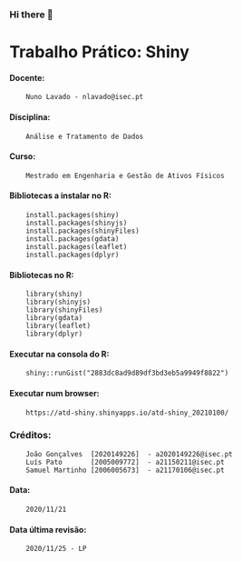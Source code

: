 ### Hi there 👋

<!--
**ATD-Shiny/ATD-Shiny** is a ✨ _special_ ✨ repository because its `README.md` (this file) appears on your GitHub profile.

Here are some ideas to get you started:

- 🔭 I’m currently working on ...
- 🌱 I’m currently learning ...
- 👯 I’m looking to collaborate on ...
- 🤔 I’m looking for help with ...
- 💬 Ask me about ...
- 📫 How to reach me: ...
- 😄 Pronouns: ...
- ⚡ Fun fact: ...
-->
# Trabalho Prático: Shiny
#### Docente:
		Nuno Lavado - nlavado@isec.pt
#### Disciplina: 
		Análise e Tratamento de Dados
#### Curso: 
		Mestrado em Engenharia e Gestão de Ativos Físicos


#### Bibliotecas a instalar no R: 
		install.packages(shiny)
		install.packages(shinyjs)
		install.packages(shinyFiles)
		install.packages(gdata)
		install.packages(leaflet)
		install.packages(dplyr)
#### Bibliotecas no R: 
		library(shiny)
		library(shinyjs)
		library(shinyFiles)
		library(gdata)
		library(leaflet)
		library(dplyr)
#### Executar na consola do R: 
		shiny::runGist("2883dc8ad9d89df3bd3eb5a9949f8822")

#### Executar num browser: 
		https://atd-shiny.shinyapps.io/atd-shiny_20210100/


### Créditos:
		João Gonçalves  [2020149226]  - a2020149226@isec.pt
		Luís Pato       [2005009772]  - a21150211@isec.pt
		Samuel Martinho [2006005673]  - a21170106@isec.pt

#### Data:
		2020/11/21
#### Data última revisão: 
		2020/11/25 - LP
                                                             

